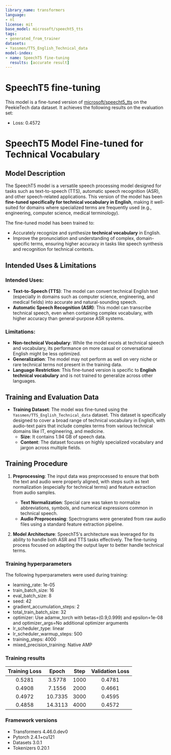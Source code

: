 ```yaml
---
library_name: transformers
language:
- nl
license: mit
base_model: microsoft/speecht5_tts
tags:
- generated_from_trainer
datasets:
- Yassmen/TTS_English_Technical_data
model-index:
- name: SpeechT5 fine-tuning
  results: [accurate result]
---
```


<!-- This model card has been generated automatically according to the information the Trainer had access to. You
should probably proofread and complete it, then remove this comment. -->

# SpeechT5 fine-tuning

This model is a fine-tuned version of [microsoft/speecht5_tts](https://huggingface.co/microsoft/speecht5_tts) on the PeekieTech data dataset.
It achieves the following results on the evaluation set:
- Loss: 0.4572

# SpeechT5 Model Fine-tuned for Technical Vocabulary

## Model Description
The SpeechT5 model is a versatile speech processing model designed for tasks such as text-to-speech (TTS), automatic speech recognition (ASR), and other speech-related applications. This version of the model has been **fine-tuned specifically for technical vocabulary in English**, making it well-suited for domains where specialized terms are frequently used (e.g., engineering, computer science, medical terminology).

The fine-tuned model has been trained to:
- Accurately recognize and synthesize **technical vocabulary** in English.
- Improve the pronunciation and understanding of complex, domain-specific terms, ensuring higher accuracy in tasks like speech synthesis and recognition for technical contexts.

## Intended Uses & Limitations

### Intended Uses:
- **Text-to-Speech (TTS)**: The model can convert technical English text (especially in domains such as computer science, engineering, and medical fields) into accurate and natural-sounding speech.
- **Automatic Speech Recognition (ASR)**: This model can transcribe technical speech, even when containing complex vocabulary, with higher accuracy than general-purpose ASR systems.

### Limitations:
- **Non-technical Vocabulary**: While the model excels at technical speech and vocabulary, its performance on more casual or conversational English might be less optimized.
- **Generalization**: The model may not perform as well on very niche or rare technical terms not present in the training data.
- **Language Restriction**: This fine-tuned version is specific to **English technical vocabulary** and is not trained to generalize across other languages.

## Training and Evaluation Data
- **Training Dataset**: The model was fine-tuned using the `Yassmen/TTS_English_Technical_data` dataset. This dataset is specifically designed to cover a broad range of technical vocabulary in English, with audio-text pairs that include complex terms from various technical domains like IT, engineering, and medicine.
  - **Size**: It contains 1.94 GB of speech data.
  - **Content**: The dataset focuses on highly specialized vocabulary and jargon across multiple fields.

## Training Procedure
1. **Preprocessing**: The input data was preprocessed to ensure that both the text and audio were properly aligned, with steps such as text normalization (especially for technical terms) and feature extraction from audio samples.
   - **Text Normalization**: Special care was taken to normalize abbreviations, symbols, and numerical expressions common in technical speech.
   - **Audio Preprocessing**: Spectrograms were generated from raw audio files using a standard feature extraction pipeline.

2. **Model Architecture**: SpeechT5's architecture was leveraged for its ability to handle both ASR and TTS tasks effectively. The fine-tuning process focused on adapting the output layer to better handle technical terms.

### Training hyperparameters

The following hyperparameters were used during training:
- learning_rate: 1e-05
- train_batch_size: 16
- eval_batch_size: 8
- seed: 42
- gradient_accumulation_steps: 2
- total_train_batch_size: 32
- optimizer: Use adamw_torch with betas=(0.9,0.999) and epsilon=1e-08 and optimizer_args=No additional optimizer arguments
- lr_scheduler_type: linear
- lr_scheduler_warmup_steps: 500
- training_steps: 4000
- mixed_precision_training: Native AMP

### Training results

| Training Loss | Epoch   | Step | Validation Loss |
|:-------------:|:-------:|:----:|:---------------:|
| 0.5281        | 3.5778  | 1000 | 0.4781          |
| 0.4908        | 7.1556  | 2000 | 0.4661          |
| 0.4972        | 10.7335 | 3000 | 0.4595          |
| 0.4858        | 14.3113 | 4000 | 0.4572          |


### Framework versions

- Transformers 4.46.0.dev0
- Pytorch 2.4.1+cu121
- Datasets 3.0.1
- Tokenizers 0.20.1
